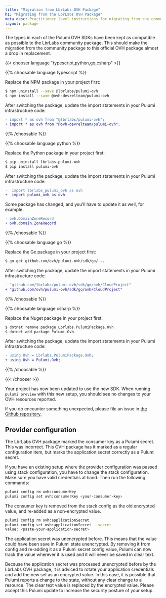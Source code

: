 ```yaml
---
title: "Migration from LbrLabs OVH Package"
h1: "Migrating from the LbrLabs OVH Package"
meta_desc: Practitioner level instructions for migrating from the community LbrLabs OVH package to this official OVH package.
layout: package
---
```


The types in each of the Pulumi OVH SDKs have been kept as compatible as possible to the LbrLabs community package.
This should make the migration from the community package to this official OVH package almost a drop in replacement.

{{< chooser language "typescript,python,go,csharp" >}}

{{% choosable language typescript %}}

Replace the NPM package in your project first:

```sh
$ npm uninstall --save @lbrlabs/pulumi-ovh
$ npm install --save @ovh-devrelteam/pulumi-ovh
```

After switching the package, update the import statements in your Pulumi infrastructure code:

```diff
- import * as ovh from "@lbrlabs/pulumi-ovh";
+ import * as ovh from "@ovh-devrelteam/pulumi-ovh";
```

{{% /choosable %}}

{{% choosable language python %}}

Replace the Python package in your project first:

```sh
$ pip uninstall lbrlabs-pulumi-ovh
$ pip install pulumi-ovh
```

After switching the package, update the import statements in your Pulumi infrastructure code:

```diff
-  import lbrlabs_pulumi_ovh as ovh
+  import pulumi_ovh as ovh
```

Some package has changed, and you'll have to update it as well, for example:

```diff
- ovh.DomainZoneRecord
+ ovh.domain.ZoneRecord
```

{{% /choosable %}}

{{% choosable language go %}}

Replace the Go package in your project first:

```sh
$ go get github.com/ovh/pulumi-ovh/sdk/go/...
```

After switching the package, update the import statements in your Pulumi infrastructure code:

```diff
- "github.com/lbrlabs/pulumi-ovh/sdk/go/ovh/CloudProject"
+ "github.com/ovh/pulumi-ovh/sdk/go/ovh/CloudProject"
```

{{% /choosable %}}

{{% choosable language csharp %}}

Replace the Nuget package in your project first:

```sh
$ dotnet remove package Lbrlabs.PulumiPackage.Ovh
$ dotnet add package Pulumi.Ovh
```

After switching the package, update the import statements in your Pulumi infrastructure code:

```diff
- using Ovh = Lbrlabs.PulumiPackage.Ovh;
+ using Ovh = Pulumi.Ovh;
```

{{% /choosable %}}

{{< /chooser >}}

Your project has now been updated to use the new SDK. When running `pulumi preview` with this new setup,
you should see no changes to your OVH resources reported.

If you do encounter something unexpected, please file an issue in [the Github repository](https://github.com/ovh/pulumi-ovh/issues).

## Provider configuration

The LbrLabs OVH package marked the consumer key as a Pulumi secret. This was incorrect. This OVH package has it marked
as a regular configuration item, but marks the application secret correctly as a Pulumi secret.

If you have an existing setup where the provider configuration was passed using stack configuration, you have to
change the stack configuration. Make sure you have valid credentials at hand. Then run the following commands:

```sh
pulumi config rm ovh:consumerKey
pulumi config set ovh:consumerKey <your-consumer-key>
```

The consumer key is removed from the stack config as the old encrypted value, and re-added as a non-encrypted value.

```sh
pulumi config rm ovh:applicationSecret
pulumi config set ovh:applicationSecret --secret
value: <paste-your-application-secret>
```

The application secret was unencrypted before. This means that the value could have been save in Pulumi state unencrypted.
By removing it from config and re-adding it as a Pulumi secret config value, Pulumi can now track the value wherever it
is used and it will never be saved in clear text.

Because the application secret was processed unencrypted before by the LbrLabs OVH package,
it is adviced to rotate your application credentials and add the new set as an encrypted value.
In this case, it is possible that Pulumi reports a change to the state, without any clear change to a resource.
The clear text value is replaced by the encrypted value. Please accept this Pulumi update to increase
the security posture of your setup.
